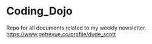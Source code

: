 # Coding_Dojo
Repo for all documents related to my weekly newsletter. https://www.getrevue.co/profile/dude_scott
